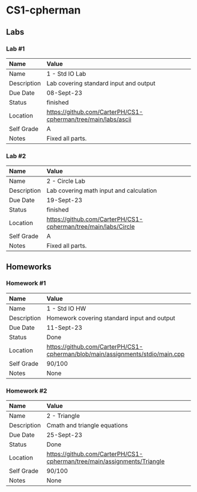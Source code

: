 # CS1-cpherman

## Labs

### Lab #1

| Name | Value |
| :--- | :--- |
| Name | 1 - Std IO Lab |
| Description | Lab covering standard input and output |
| Due Date | 08-Sept-23 |
| Status | finished |
| Location | https://github.com/CarterPH/CS1-cpherman/tree/main/labs/ascii |
| Self Grade | A |
| Notes | Fixed all parts. |

### Lab #2

| Name | Value |
| :--- | :--- |
| Name | 2 - Circle Lab |
| Description | Lab covering math input and calculation |
| Due Date | 19-Sept-23 |
| Status | finished |
| Location | https://github.com/CarterPH/CS1-cpherman/tree/main/labs/Circle |
| Self Grade | A |
| Notes | Fixed all parts. |

## Homeworks

### Homework #1

| Name | Value |
| :--- | :--- |
| Name | 1 - Std IO HW |
| Description | Homework covering standard input and output |
| Due Date | 11-Sept-23 |
| Status | Done |
| Location | https://github.com/CarterPH/CS1-cpherman/blob/main/assignments/stdio/main.cpp |
| Self Grade | 90/100 |
| Notes | None |

### Homework #2

| Name | Value |
| :--- | :--- |
| Name | 2 - Triangle |
| Description | Cmath and triangle equations |
| Due Date | 25-Sept-23 |
| Status | Done |
| Location | https://github.com/CarterPH/CS1-cpherman/tree/main/assignments/Triangle |
| Self Grade | 90/100 |
| Notes | None |
